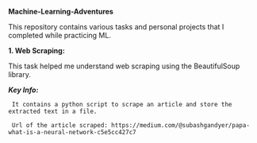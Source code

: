 **Machine-Learning-Adventures**

This repository contains various tasks and personal projects that I completed while practicing ML.

**1. Web Scraping:**

   This task helped me understand web scraping using the BeautifulSoup library.
   
 _**Key Info:**_
 
     It contains a python script to scrape an article and store the extracted text in a file.
     
     Url of the article scraped: https://medium.com/@subashgandyer/papa-what-is-a-neural-network-c5e5cc427c7
     
